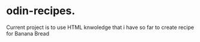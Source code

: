 # odin-recipes. 
Current project is to use HTML knwoledge that i have so far to create recipe for Banana Bread
